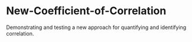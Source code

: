 # New-Coefficient-of-Correlation
Demonstrating and testing a new approach for quantifying and identifying correlation.
